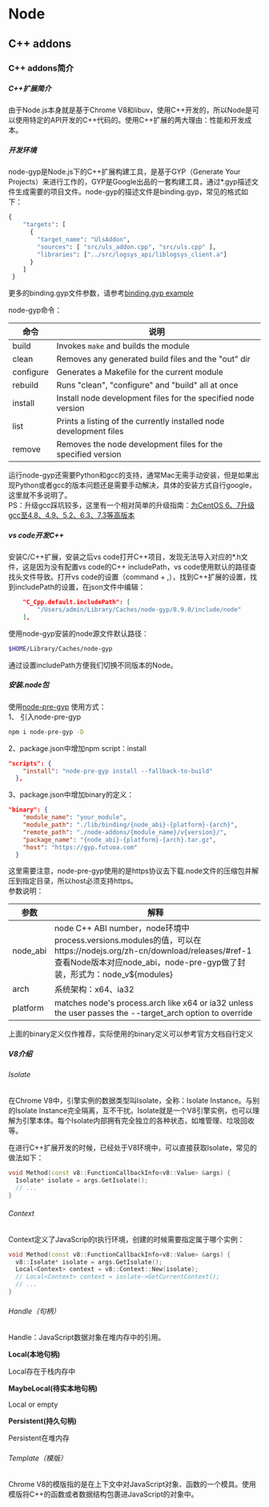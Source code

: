 

# Node

## C++ addons

### C++ addons简介

##### C++扩展简介

由于Node.js本身就是基于Chrome V8和libuv，使用C++开发的，所以Node是可以使用特定的API开发的C++代码的。使用C++扩展的两大理由：性能和开发成本。

##### 开发环境

node-gyp是Node.js下的C++扩展构建工具，是基于GYP（Generate Your Projects）来进行工作的，GYP是Google出品的一套构建工具，通过*.gyp描述文件生成需要的项目文件。node-gyp的描述文件是binding.gyp，常见的格式如下：

```py
{
    "targets": [
      {
        "target_name": "UlsAddon",
        "sources": [ "src/uls_addon.cpp", "src/uls.cpp" ],
        "libraries": ["../src/logsys_api/liblogsys_client.a"]
      }
    ]
 }
```

更多的binding.gyp文件参数，请参考[binding.gyp example](https://github.com/nodejs/node-gyp/wiki/%22binding.gyp%22-files-out-in-the-wild)

node-gyp命令：

| 命令      | 说明                                                         |
| --------- | ------------------------------------------------------------ |
| build     | Invokes `make` and builds the module                         |
| clean     | Removes any generated build files and the "out" dir          |
| configure | Generates a Makefile for the current module                  |
| rebuild   | Runs "clean", "configure" and "build" all at once            |
| install   | Install node development files for the specified node version |
| list      | Prints a listing of the currently installed node development files |
| remove    | Removes the node development files for the specified version |

运行node-gyp还需要Python和gcc的支持，通常Mac无需手动安装，但是如果出现Python或者gcc的版本问题还是需要手动解决，具体的安装方式自行google，这里就不多说明了。    
PS：升级gcc踩坑较多，这里有一个相对简单的升级指南：[为CentOS 6、7升级gcc至4.8、4.9、5.2、6.3、7.3等高版本](https://www.yuque.com/loveqq/cwh6py/weicentos-67sheng-jigcc-zhi4849526373deng-gao-ban)

##### vs code开发C++

安装C/C++扩展，安装之后vs code打开C++项目，发现无法导入对应的*.h文件，这是因为没有配置vs code的C++ includePath，vs code使用默认的路径查找头文件导致。打开vs code的设置（command + ,），找到C++扩展的设置，找到includePath的设置，在json文件中编辑：

```json
    "C_Cpp.default.includePath": [
        "/Users/admin/Library/Caches/node-gyp/8.9.0/include/node"
    ],
```

使用node-gyp安装的node源文件默认路径：

```sh
$HOME/Library/Caches/node-gyp
```

通过设置includePath方便我们切换不同版本的Node。

##### 安装.node包

使用[node-pre-gyp](https://www.npmjs.com/package/node-pre-gyp)
使用方式：  
1、 引入node-pre-gyp

```sh
npm i node-pre-gyp -D
```

2、package.json中增加npm script：install

```json
"scripts": {
    "install": "node-pre-gyp install --fallback-to-build"
  },
```

3、package.json中增加binary的定义：

```json
"binary": {
    "module_name": "your_module",
    "module_path": "./lib/binding/{node_abi}-{platform}-{arch}",
    "remote_path": "./node-addons/{module_name}/v{version}/",
    "package_name": "{node_abi}-{platform}-{arch}.tar.gz",
    "host": "https://gyp.futuoa.com"
  }
```

这里需要注意，node-pre-gyp使用的是https协议去下载.node文件的压缩包并解压到指定目录，所以host必须支持https。  
参数说明：

| 参数     | 解释                                                         |
| -------- | ------------------------------------------------------------ |
| node_abi | node C++ ABI number，node环境中process.versions.modules的值，可以在https://nodejs.org/zh-cn/download/releases/#ref-1查看Node版本对应node_abi，node-pre-gyp做了封装，形式为：node_v${modules} |
| arch     | 系统架构：x64、ia32                                          |
| platform | matches node's process.arch like x64 or ia32 unless the user passes the --target_arch option to override |

上面的binary定义仅作推荐，实际使用的binary定义可以参考官方文档自行定义

##### V8介绍

###### Isolate

在Chrome V8中，引擎实例的数据类型叫Isolate，全称：Isolate Instance。与别的Isolate Instance完全隔离，互不干扰。Isolate就是一个V8引擎实例，也可以理解为引擎本体。每个Isolate内部拥有完全独立的各种状态，如堆管理、垃圾回收等。

在进行C++扩展开发的时候，已经处于V8环境中，可以直接获取Isolate，常见的做法如下：

```C++
void Method(const v8::FunctionCallbackInfo<v8::Value> &args) {
  Isolate* isolate = args.GetIsolate();
  // ...
}
```

###### Context

Context定义了JavaScrip的t执行环境，创建的时候需要指定属于哪个实例：

```C++
void Method(const v8::FunctionCallbackInfo<v8::Value> &args) {
  v8::Isolate* isolate = args.GetIsolate();
  Local<Context> context = v8::Context::New(isolate);
  // Local<Context> context = ioslate->GetCurrentContext();
  // ...
}
```

###### Handle（句柄）

Handle：JavaScript数据对象在堆内存中的引用。

**Local(本地句柄)**

Local存在于栈内存中

**MaybeLocal(待实本地句柄)**

Local or empty

**Persistent(持久句柄)**

Persistent在堆内存

###### Template（模版）

Chrome V8的模版指的是在上下文中对JavaScript对象、函数的一个模具。使用模版将C++的函数或者数据结构包裹进JavaScript的对象中。



















